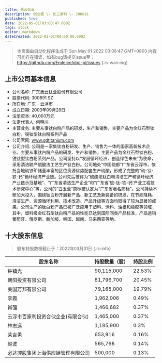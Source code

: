 ```yaml
---
title: 惠云钛业
description: 创业板 \- 化工原料 \- 300891
published: true
date: 2022-05-01T03:08:47.000Z
tags: stock
editor: markdown
dateCreated: 2022-01-01T00:00:00.000Z
---
```


> 本页面由自动化程序生成于 Sun May 01 2022 03:08:47 GMT+0800
> 内容可能存在错误，如有bug请提交issue至：https://github.com/Eroleice/doc-pi/issues
{.is-warning}

## 上市公司基本信息
- 公司名称: 广东惠云钛业股份有限公司
- 股票代码: 300891.SZ
- 所在地: 广东 - 云浮市
- 成立日期: 2003年09月28日
- 注册资本: 40,000万元
- 法定代表人: 何明川
- 主营业务: 主要从事钛白粉产品的研发，生产和销售，主要产品为金红石型钛白粉，锐钛型钛白粉系列产品
- 公司官网: www.gdtitanium.com
- 公司介绍: 公司是一家集钛白粉研发、生产、销售为一体的国家高新技术企业。主要从事钛白粉产品的研发、生产和销售，主要产品为金红石型钛白粉、锐钛型钛白粉系列产品。公司坚持以“发展循环经济，创造绿色未来”为使命，采用清洁联产硫酸法工艺生产钛白粉。公司地处“中国硫都”广东省云浮市，依托当地硫铁矿储量丰富的区位资源优势配套生产硫酸，形成了完整的“硫-钛-铁-钙”循环经济产业链。公司先后被评为“硫酸法钛白粉清洁生产和循环经济产业链示范基地”、“广东省清洁生产企业”和“广东省‘硫-钛-铁-钙’产业工程技术研究中心”等，公司的“白玉莹”商标被认定为“广东省著名商标”。公司持续不断加大投入，围绕钛白粉开展新产品、新工艺及新装备的研发，在节能降耗、清洁生产、资源循环利用、技术改造、产品升级等方面均取得了较为显著的成果。公司生产的钛白粉产品已被广泛应用于塑料、涂料、油墨和橡胶等领域，其中，塑料级金红石型钛白粉产品的性能已达到国际同类产品标准，产品远销葡萄牙、俄罗斯、新加坡、韩国、越南、马来西亚等地。


## 十大股东信息
> 股东持股数据截止于：2022年03月31日
{.is-info}

| 股东名称 | 持股数量（股） | 持股比例 |
| --- | --- | --- |
| 钟镇光 | 90,115,000 | 22.53% |
| 朝阳投资有限公司 | 81,796,700 | 20.45% |
| 美国万邦有限公司 | 79,165,000 | 19.79% |
| 李霞 | 1,962,006 | 0.49% |
| 肖强 | 1,466,682 | 0.37% |
| 云浮市百家利投资合伙企业(有限合伙) | 1,465,000 | 0.37% |
| 林志远 | 1,185,900 | 0.3% |
| 柴吉勇 | 653,916 | 0.16% |
| 赵波 | 565,768 | 0.14% |
| 必达控股集团上海供应链管理有限公司 | 500,000 | 0.13% |





